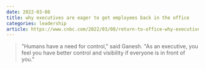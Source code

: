 ```yaml
---
date: 2022-03-08
title: why executives are eager to get employees back in the office
categories: leadership
article: https://www.cnbc.com/2022/03/08/return-to-office-why-executives-are-eager-for-workers-to-come-back.html
---
```


> "Humans have a need for control," said Ganesh. "As an executive, you feel you have better control and visibility if everyone is in front of you."

